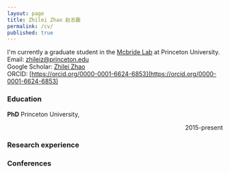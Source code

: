 ```yaml
---
layout: page
title: Zhilei Zhao 赵志磊
permalink: /cv/
published: true
---
```


I'm currently a graduate student in the [Mcbride Lab](https://mcbridelab.princeton.edu/) at Princeton University.    
Email: zhileiz@princeton.edu    
Google Scholar: [Zhilei Zhao](https://scholar.google.com/citations?user=jqFT-xoAAAAJ&hl=en)   
ORCID: [https://orcid.org/0000-0001-6624-6853](https://orcid.org/0000-0001-6624-6853)   

### Education
**PhD**	Princeton University, <div align="right">2015-present</div>

### Research experience

### Conferences
